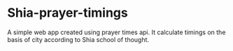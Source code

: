 # Shia-prayer-timings
A simple web app created using prayer times api. It calculate timings on the basis of city according to Shia school of thought.
